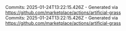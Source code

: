 Commits: 2025-01-24T13:22:15.426Z - Generated via https://github.com/marketplace/actions/artificial-grass
<br>
Commits: 2025-01-24T13:22:15.426Z - Generated via https://github.com/marketplace/actions/artificial-grass
<br>
